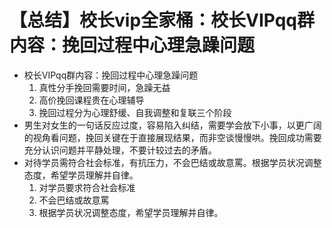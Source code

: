 # 【总结】校长vip全家桶：校长VIPqq群内容：挽回过程中心理急躁问题

-   校长VIPqq群内容：挽回过程中心理急躁问题
    1.  真性分手挽回需要时间，急躁无益
    2.  高价挽回课程贵在心理辅导
    3.  挽回过程分为心理舒缓、自我调整和复联三个阶段
-   男生对女生的一句话反应过度，容易陷入纠结，需要学会放下小事，以更广阔的视角看问题，挽回关键在于直接展现结果，而非空谈慢慢哄。挽回成功需要充分认识问题并平静处理，不要计较过去的矛盾。
-   对待学员需符合社会标准，有抗压力，不会巴结或故意罵。根据学员状况调整态度，希望学员理解并自律。
    1.  对学员要求符合社会标准
    2.  不会巴结或故意罵
    3.  根据学员状况调整态度，希望学员理解并自律。
